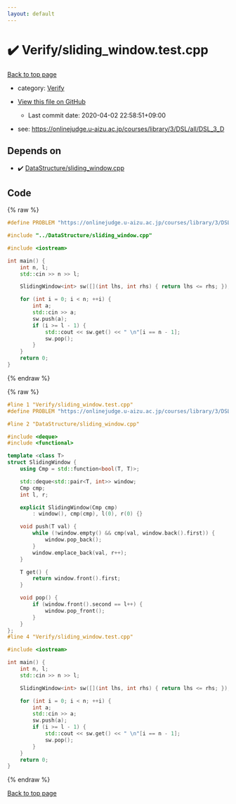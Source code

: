 ```yaml
---
layout: default
---
```


<!-- mathjax config similar to math.stackexchange -->
<script type="text/javascript" async
  src="https://cdnjs.cloudflare.com/ajax/libs/mathjax/2.7.5/MathJax.js?config=TeX-MML-AM_CHTML">
</script>
<script type="text/x-mathjax-config">
  MathJax.Hub.Config({
    TeX: { equationNumbers: { autoNumber: "AMS" }},
    tex2jax: {
      inlineMath: [ ['$','$'] ],
      processEscapes: true
    },
    "HTML-CSS": { matchFontHeight: false },
    displayAlign: "left",
    displayIndent: "2em"
  });
</script>

<script type="text/javascript" src="https://cdnjs.cloudflare.com/ajax/libs/jquery/3.4.1/jquery.min.js"></script>
<script src="https://cdn.jsdelivr.net/npm/jquery-balloon-js@1.1.2/jquery.balloon.min.js" integrity="sha256-ZEYs9VrgAeNuPvs15E39OsyOJaIkXEEt10fzxJ20+2I=" crossorigin="anonymous"></script>
<script type="text/javascript" src="../../assets/js/copy-button.js"></script>
<link rel="stylesheet" href="../../assets/css/copy-button.css" />


# :heavy_check_mark: Verify/sliding_window.test.cpp

<a href="../../index.html">Back to top page</a>

* category: <a href="../../index.html#5a750f86ef41f22f852c43351e3ff383">Verify</a>
* <a href="{{ site.github.repository_url }}/blob/master/Verify/sliding_window.test.cpp">View this file on GitHub</a>
    - Last commit date: 2020-04-02 22:58:51+09:00


* see: <a href="https://onlinejudge.u-aizu.ac.jp/courses/library/3/DSL/all/DSL_3_D">https://onlinejudge.u-aizu.ac.jp/courses/library/3/DSL/all/DSL_3_D</a>


## Depends on

* :heavy_check_mark: <a href="../../library/DataStructure/sliding_window.cpp.html">DataStructure/sliding_window.cpp</a>


## Code

<a id="unbundled"></a>
{% raw %}
```cpp
#define PROBLEM "https://onlinejudge.u-aizu.ac.jp/courses/library/3/DSL/all/DSL_3_D"

#include "../DataStructure/sliding_window.cpp"

#include <iostream>

int main() {
    int n, l;
    std::cin >> n >> l;

    SlidingWindow<int> sw([](int lhs, int rhs) { return lhs <= rhs; });

    for (int i = 0; i < n; ++i) {
        int a;
        std::cin >> a;
        sw.push(a);
        if (i >= l - 1) {
            std::cout << sw.get() << " \n"[i == n - 1];
            sw.pop();
        }
    }
    return 0;
}

```
{% endraw %}

<a id="bundled"></a>
{% raw %}
```cpp
#line 1 "Verify/sliding_window.test.cpp"
#define PROBLEM "https://onlinejudge.u-aizu.ac.jp/courses/library/3/DSL/all/DSL_3_D"

#line 2 "DataStructure/sliding_window.cpp"

#include <deque>
#include <functional>

template <class T>
struct SlidingWindow {
    using Cmp = std::function<bool(T, T)>;

    std::deque<std::pair<T, int>> window;
    Cmp cmp;
    int l, r;

    explicit SlidingWindow(Cmp cmp)
        : window(), cmp(cmp), l(0), r(0) {}

    void push(T val) {
        while (!window.empty() && cmp(val, window.back().first)) {
            window.pop_back();
        }
        window.emplace_back(val, r++);
    }

    T get() {
        return window.front().first;
    }

    void pop() {
        if (window.front().second == l++) {
            window.pop_front();
        }
    }
};
#line 4 "Verify/sliding_window.test.cpp"

#include <iostream>

int main() {
    int n, l;
    std::cin >> n >> l;

    SlidingWindow<int> sw([](int lhs, int rhs) { return lhs <= rhs; });

    for (int i = 0; i < n; ++i) {
        int a;
        std::cin >> a;
        sw.push(a);
        if (i >= l - 1) {
            std::cout << sw.get() << " \n"[i == n - 1];
            sw.pop();
        }
    }
    return 0;
}

```
{% endraw %}

<a href="../../index.html">Back to top page</a>

